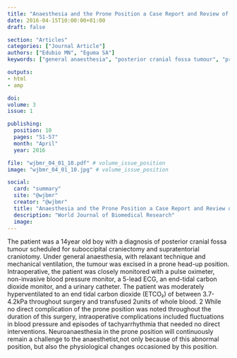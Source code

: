 ```yaml
---
title: "Anaesthesia and the Prone Position a Case Report and Review of Literature"
date: 2016-04-15T10:00:00+01:00
draft: false

section: "Articles"
categories: ["Journal Article"]
authors: ["Edubio MN", "Eguma SA"]
keywords: ["general anaesthesia", "posterior cranial fossa tumour", "prone position"]

outputs: 
- html
- amp

doi:
volume: 3
issue: 1

publishing:
  position: 10
  pages: "51-57"
  month: "April"
  year: 2016

file: "wjbmr_04_01_10.pdf" # volume_issue_position
image: "wjbmr_04_01_10.jpg" # volume_issue_position

social:
  card: "summary"
  site: "@wjbmr"
  creator: "@wjbmr"
  title: "Anaesthesia and the Prone Position a Case Report and Review of Literature"
  description: "World Journal of Biomedical Research"
  image:
---
```

The patient was a 14year old boy with a diagnosis of posterior cranial fossa tumour scheduled for suboccipital craniectomy and supratentorial craniotomy. Under general anaesthesia, with relaxant technique and mechanical ventilation, the tumour was excised in a prone head-up position. Intraoperative, the patient was closely monitored with a pulse oximeter, non-invasive blood pressure monitor, a 5-lead ECG, an end-tidal carbon dioxide monitor, and a urinary catheter. The patient was moderately hyperventilated to an end tidal carbon dioxide (ETCO₂) of between 3.7-4.2kPa throughout surgery and transfused 2units of whole blood. 2 While no direct complication of the prone position was noted throughout the duration of this surgery, intraoperative complications included fluctuations in blood pressure and episodes of tachyarrhythmia that needed no direct interventions. Neuroanaesthesia in the prone position will continuously remain a challenge to the anaesthetist,not only because of this abnormal position, but also the physiological changes occasioned by this position. 